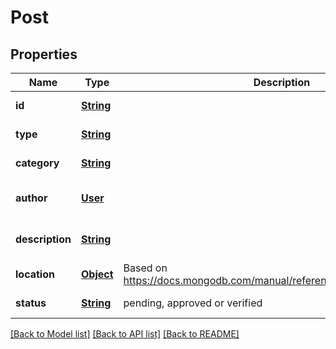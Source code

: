 # Post
## Properties

Name | Type | Description | Notes
------------ | ------------- | ------------- | -------------
**id** | [**String**](string.md) |  | [default to null]
**type** | [**String**](string.md) |  | [default to null]
**category** | [**String**](string.md) |  | [default to null]
**author** | [**User**](User.md) |  | [optional] [default to null]
**description** | [**String**](string.md) |  | [optional] [default to null]
**location** | [**Object**](.md) | Based on https://docs.mongodb.com/manual/reference/operator/query/near/ | [default to null]
**status** | [**String**](string.md) | pending, approved or verified | [default to null]

[[Back to Model list]](../README.md#documentation-for-models) [[Back to API list]](../README.md#documentation-for-api-endpoints) [[Back to README]](../README.md)

